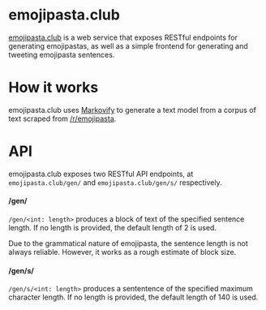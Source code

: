 # emojipasta.club
[emojipasta.club](http://emojipasta.club/) is a web service that exposes RESTful endpoints for generating emojipastas, as well as a simple frontend for generating and tweeting emojipasta sentences. 

# How it works
emojipasta.club uses [Markovify](https://github.com/jsvine/markovify) to generate a text model from a corpus of text scraped from [/r/emojipasta](https://reddit.com/r/emojipasta). 

# API
emojipasta.club exposes two RESTful API endpoints, at `emojipasta.club/gen/` and `emojipasta.club/gen/s/` respectively.

#### /gen/
`/gen/<int: length>` produces a block of text of the specified sentence length. If no length is provided, the default length of 2 is used.

Due to the grammatical nature of emojipasta, the sentence length is not always reliable. However, it works as a rough estimate of block size.

#### /gen/s/
`/gen/s/<int: length>` produces a sententence of the specified maximum character length. If no length is provided, the default length of 140 is used.


